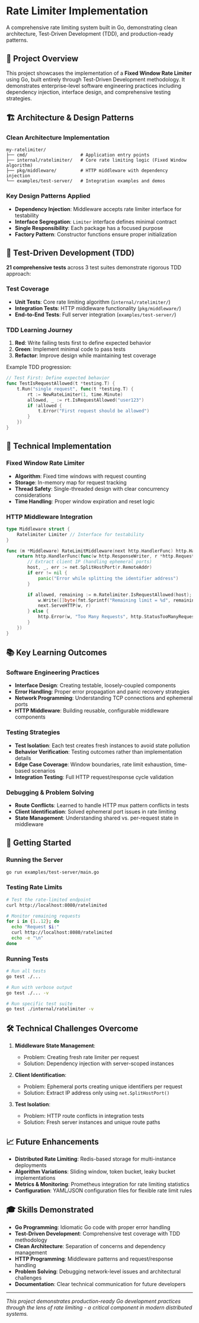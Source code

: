 # Rate Limiter Implementation

A comprehensive rate limiting system built in Go, demonstrating clean architecture, Test-Driven Development (TDD), and production-ready patterns.

## 🎯 Project Overview

This project showcases the implementation of a **Fixed Window Rate Limiter** using Go, built entirely through Test-Driven Development methodology. It demonstrates enterprise-level software engineering practices including dependency injection, interface design, and comprehensive testing strategies.

## 🏗️ Architecture & Design Patterns

### Clean Architecture Implementation
```
my-ratelimiter/
├── cmd/                    # Application entry points
├── internal/ratelimiter/   # Core rate limiting logic (Fixed Window algorithm)
├── pkg/middleware/         # HTTP middleware with dependency injection
└── examples/test-server/   # Integration examples and demos
```

### Key Design Patterns Applied

- **Dependency Injection**: Middleware accepts rate limiter interface for testability
- **Interface Segregation**: `Limiter` interface defines minimal contract
- **Single Responsibility**: Each package has a focused purpose
- **Factory Pattern**: Constructor functions ensure proper initialization

## 🧪 Test-Driven Development (TDD)

**21 comprehensive tests** across 3 test suites demonstrate rigorous TDD approach:

### Test Coverage
- **Unit Tests**: Core rate limiting algorithm (`internal/ratelimiter/`)
- **Integration Tests**: HTTP middleware functionality (`pkg/middleware/`)
- **End-to-End Tests**: Full server integration (`examples/test-server/`)

### TDD Learning Journey
1. **Red**: Write failing tests first to define expected behavior
2. **Green**: Implement minimal code to pass tests
3. **Refactor**: Improve design while maintaining test coverage

Example TDD progression:
```go
// Test First: Define expected behavior
func TestIsRequestAllowed(t *testing.T) {
    t.Run("single request", func(t *testing.T) {
        rt := NewRateLimiter(1, time.Minute)
        allowed, _ := rt.IsRequestAllowed("user123")
        if !allowed {
            t.Error("First request should be allowed")
        }
    })
}
```

## 🔧 Technical Implementation

### Fixed Window Rate Limiter
- **Algorithm**: Fixed time windows with request counting
- **Storage**: In-memory map for request tracking
- **Thread Safety**: Single-threaded design with clear concurrency considerations
- **Time Handling**: Proper window expiration and reset logic

### HTTP Middleware Integration
```go
type Middleware struct {
    Ratelimiter Limiter // Interface for testability
}

func (m *Middleware) RateLimitMiddleware(next http.HandlerFunc) http.HandlerFunc {
    return http.HandlerFunc(func(w http.ResponseWriter, r *http.Request) {
        // Extract client IP (handling ephemeral ports)
        host, _, err := net.SplitHostPort(r.RemoteAddr)
        if err != nil {
            panic("Error while splitting the identifier address")
        }

        if allowed, remaining := m.Ratelimiter.IsRequestAllowed(host); allowed {
            w.Write([]byte(fmt.Sprintf("Remaining limit = %d", remaining)))
            next.ServeHTTP(w, r)
        } else {
            http.Error(w, "Too Many Requests", http.StatusTooManyRequests)
        }
    })
}
```

## 📚 Key Learning Outcomes

### Software Engineering Practices
- **Interface Design**: Creating testable, loosely-coupled components
- **Error Handling**: Proper error propagation and panic recovery strategies
- **Network Programming**: Understanding TCP connections and ephemeral ports
- **HTTP Middleware**: Building reusable, configurable middleware components

### Testing Strategies
- **Test Isolation**: Each test creates fresh instances to avoid state pollution
- **Behavior Verification**: Testing outcomes rather than implementation details
- **Edge Case Coverage**: Window boundaries, rate limit exhaustion, time-based scenarios
- **Integration Testing**: Full HTTP request/response cycle validation

### Debugging & Problem Solving
- **Route Conflicts**: Learned to handle HTTP mux pattern conflicts in tests
- **Client Identification**: Solved ephemeral port issues in rate limiting
- **State Management**: Understanding shared vs. per-request state in middleware

## 🚀 Getting Started

### Running the Server
```bash
go run examples/test-server/main.go
```

### Testing Rate Limits
```bash
# Test the rate-limited endpoint
curl http://localhost:8080/ratelimited

# Monitor remaining requests
for i in {1..12}; do
  echo "Request $i:"
  curl http://localhost:8080/ratelimited
  echo -e "\n"
done
```

### Running Tests
```bash
# Run all tests
go test ./...

# Run with verbose output
go test ./... -v

# Run specific test suite
go test ./internal/ratelimiter -v
```

## 🛠️ Technical Challenges Overcome

1. **Middleware State Management**:
   - Problem: Creating fresh rate limiter per request
   - Solution: Dependency injection with server-scoped instances

2. **Client Identification**:
   - Problem: Ephemeral ports creating unique identifiers per request
   - Solution: Extract IP address only using `net.SplitHostPort()`

3. **Test Isolation**:
   - Problem: HTTP route conflicts in integration tests
   - Solution: Fresh server instances and unique route paths

## 📈 Future Enhancements

- **Distributed Rate Limiting**: Redis-based storage for multi-instance deployments
- **Algorithm Variations**: Sliding window, token bucket, leaky bucket implementations
- **Metrics & Monitoring**: Prometheus integration for rate limiting statistics
- **Configuration**: YAML/JSON configuration files for flexible rate limit rules

## 🎓 Skills Demonstrated

- **Go Programming**: Idiomatic Go code with proper error handling
- **Test-Driven Development**: Comprehensive test coverage with TDD methodology
- **Clean Architecture**: Separation of concerns and dependency management
- **HTTP Programming**: Middleware patterns and request/response handling
- **Problem Solving**: Debugging network-level issues and architectural challenges
- **Documentation**: Clear technical communication for future developers

---

*This project demonstrates production-ready Go development practices through the lens of rate limiting - a critical component in modern distributed systems.*